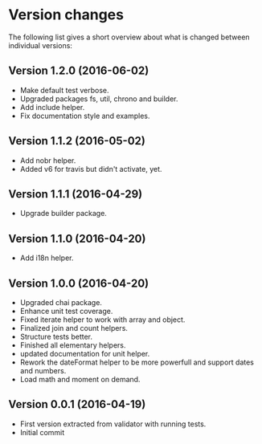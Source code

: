 Version changes
=================================================

The following list gives a short overview about what is changed between
individual versions:

Version 1.2.0 (2016-06-02)
-------------------------------------------------
- Make default test verbose.
- Upgraded packages fs, util, chrono and builder.
- Add include helper.
- Fix documentation style and examples.

Version 1.1.2 (2016-05-02)
-------------------------------------------------
- Add nobr helper.
- Added v6 for travis but didn't activate, yet.

Version 1.1.1 (2016-04-29)
-------------------------------------------------
- Upgrade builder package.

Version 1.1.0 (2016-04-20)
-------------------------------------------------
- Add i18n helper.

Version 1.0.0 (2016-04-20)
-------------------------------------------------
- Upgraded chai package.
- Enhance unit test coverage.
- Fixed iterate helper to work with array and object.
- Finalized join and count helpers.
- Structure tests better.
- Finished all elementary helpers.
- updated documentation for unit helper.
- Rework the dateFormat helper to be more powerfull and support dates and numbers.
- Load math and moment on demand.

Version 0.0.1 (2016-04-19)
-------------------------------------------------
- First version extracted from validator with running tests.
- Initial commit

